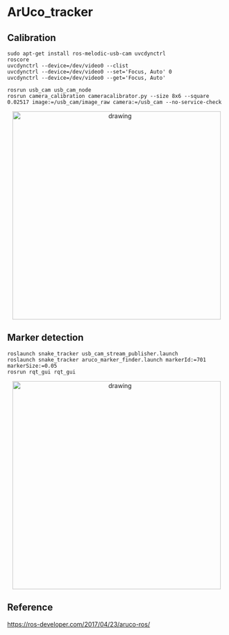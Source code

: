# ArUco_tracker

## Calibration
```console
sudo apt-get install ros-melodic-usb-cam uvcdynctrl
roscore
uvcdynctrl --device=/dev/video0 --clist
uvcdynctrl --device=/dev/video0 --set='Focus, Auto' 0
uvcdynctrl --device=/dev/video0 --get='Focus, Auto'

rosrun usb_cam usb_cam_node
rosrun camera_calibration cameracalibrator.py --size 8x6 --square 0.02517 image:=/usb_cam/image_raw camera:=/usb_cam --no-service-check
```
<center><img src="https://github.com/SeunghyunLim/snake_tracker/blob/master/img/calibration.gif" alt="drawing" width="480"/></center>

## Marker detection
``` console
roslaunch snake_tracker usb_cam_stream_publisher.launch
roslaunch snake_tracker aruco_marker_finder.launch markerId:=701 markerSize:=0.05
rosrun rqt_gui rqt_gui
```
<center><img src="https://github.com/SeunghyunLim/snake_tracker/blob/master/img/aruco.gif" alt="drawing" width="480"/></center>

## Reference
https://ros-developer.com/2017/04/23/aruco-ros/
